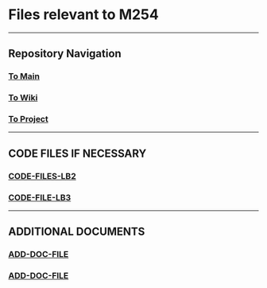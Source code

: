 # Files relevant to M254

---

## Repository Navigation

### [To Main](https://github.com/Campus-Castolo/M254)

### [To Wiki](https://github.com/Campus-Castolo/M254/wiki)

### [To Project](https://github.com/orgs/Campus-Castolo/projects/2)

---

## CODE FILES IF NECESSARY

### [CODE-FILES-LB2](/LB2/README.md)

### [CODE-FILE-LB3]()

---

## ADDITIONAL DOCUMENTS

### [ADD-DOC-FILE]()

### [ADD-DOC-FILE]()
